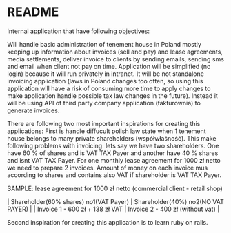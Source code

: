 # README

Internal application that have following objectives:

Will handle basic administration of tenement house in Poland mostly keeping up information
about invoices (sell and pay) and lease agreements, media settlements, deliver invoice to clients by sending emails, sending sms and email when client not pay on time. Application will be simplified (no login) because it will run privately in intranet. It will be not standalone invoicing application
(laws in Poland changes too often, so using this application will have a risk of consuming more
time to apply changes to make application handle possible tax law changes in the future).
Instead it will be using API of third party company application (fakturownia) to generate invoices.

There are following two most important inspirations for creating this applications:
First is handle diffucult polish law state when 1 tenement house belongs to many private shareholders
(współwłaśność). This make following problems with invoicing: lets say we have two shareholders.
One have 60 % of shares and is VAT TAX Payer and another have 40 % shares and isnt VAT TAX Payer.
For one monthly lease agreement for 1000 zł netto we need to prepare 2 invoices. Amount of money
on each invoice mus according to shares and contains also VAT if shareholder is VAT TAX Payer.

SAMPLE: lease agreement for 1000 zł netto (commercial client - retail shop)

| Shareholder(60% shares) no1(VAT Payer)  |  Shareholder(40%) no2(NO VAT PAYER)  |
|     Invoice 1 - 600 zł + 138 zł VAT     |   Invoice 2 - 400 zł (without vat)   |

Second inspiration for creating this application is to learn ruby on rails.
